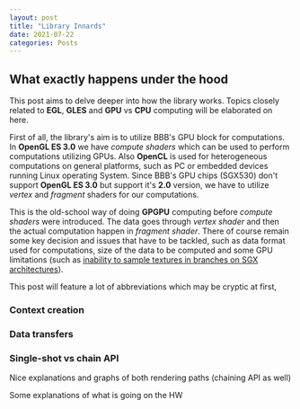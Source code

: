 ```yaml
---
layout: post
title: "Library Innards"
date: 2021-07-22
categories: Posts
---
```


## What exactly happens under the hood

This post aims to delve deeper into how the library works. Topics closely related to **EGL**, **GLES** and **GPU** vs **CPU** computing will be elaborated on here.

First of all, the library's aim is to utilize BBB's GPU block for computations. In **OpenGL ES 3.0** we have _compute shaders_ which can be used to perform computations utilizing GPUs. Also **OpenCL** is used for heterogeneous computations on general platforms, such as PC or embedded devices running Linux operating System. Since BBB's GPU chips (SGX530) don't support **OpenGL ES 3.0** but support it's **2.0** version, we have to utilize  _vertex_ and _fragment_ shaders for our computations.

This is the old-school way of doing **GPGPU** computing before _compute shaders_ were introduced. The data goes through _vertex shader_ and then the actual computation happen in _fragment shader_. There of course remain some key decision and issues that have to be tackled, such as data format used for computations, size of the data to be computed and some GPU limitations (such as [inability to sample textures in branches on SGX architectures](https://forums.imgtec.com/t/gradient-calculation-inside-a-conditional-block/3404/5?u=jduchniewicz)).

This post will feature a lot of abbreviations which may be cryptic at first, 
### Context creation


### Data transfers

### Single-shot vs chain API


Nice explanations and graphs of both rendering paths (chaining API as well)

Some explanations of what is going on the HW
